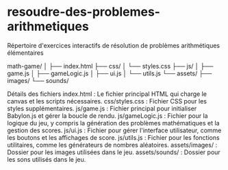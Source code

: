 # resoudre-des-problemes-arithmetiques
Répertoire d'exercices interactifs de résolution de problèmes arithmétiques élémentaires

math-game/
│
├── index.html
├── css/
│   └── styles.css
├── js/
│   ├── game.js
│   ├── gameLogic.js
│   ├── ui.js
│   └── utils.js
└── assets/
    ├── images/
    └── sounds/



Détails des fichiers
index.html : Le fichier principal HTML qui charge le canvas et les scripts nécessaires.
css/styles.css : Fichier CSS pour les styles supplémentaires.
js/game.js : Fichier principal pour initialiser Babylon.js et gérer la boucle de rendu.
js/gameLogic.js : Fichier pour la logique du jeu, y compris la génération des problèmes mathématiques et la gestion des scores.
js/ui.js : Fichier pour gérer l'interface utilisateur, comme les boutons et les affichages de score.
js/utils.js : Fichier pour les fonctions utilitaires, comme les générateurs de nombres aléatoires.
assets/images/ : Dossier pour les images utilisées dans le jeu.
assets/sounds/ : Dossier pour les sons utilisés dans le jeu.